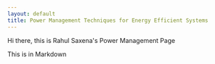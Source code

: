 ```yaml
---
layout: default
title: Power Management Techniques for Energy Efficient Systems
---
```

Hi there, this is Rahul Saxena's Power Management Page

This is in Markdown

